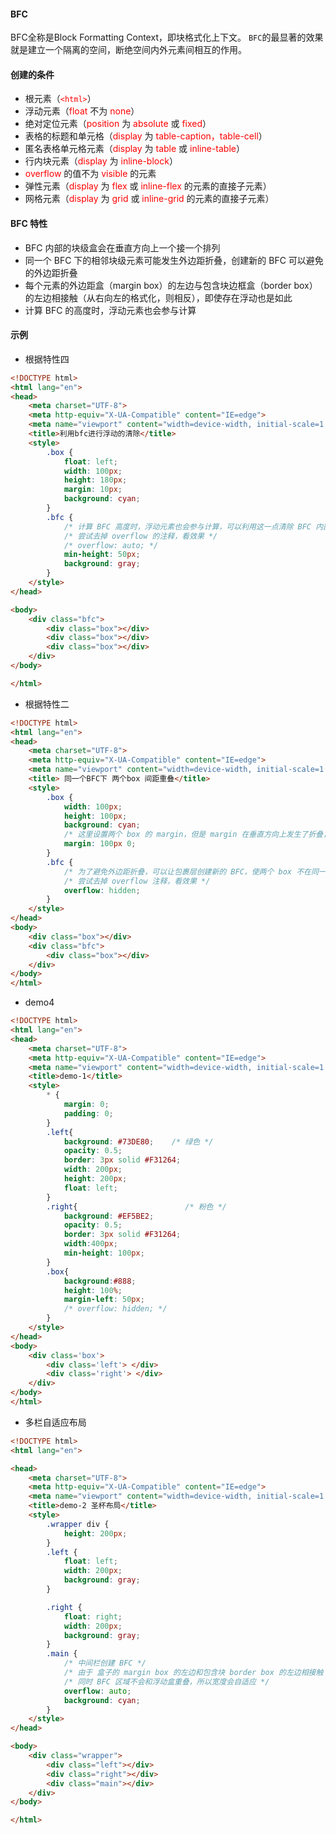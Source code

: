 #### BFC
BFC全称是Block Formatting Context，即块格式化上下文。
`BFC`的最显著的效果就是建立一个隔离的空间，断绝空间内外元素间相互的作用。

####  创建的条件
- 根元素（<font color=red>`<html>`</font>）
- 浮动元素（<font color=red>float</font> 不为 <font color=red>none</font>）
- 绝对定位元素（<font color=red>position</font> 为 <font color=red>absolute</font> 或 <font color=red>fixed</font>）
- 表格的标题和单元格（<font color=red>display</font> 为 <font color=red>table-caption，table-cell</font>）
- 匿名表格单元格元素（<font color=red>display</font> 为<font color=red> table</font> 或 <font color=red>inline-table</font>）
- 行内块元素（<font color=red>display</font> 为 <font color=red>inline-block</font>）
- <font color=red>overflow</font> 的值不为 <font color=red>visible</font> 的元素
- 弹性元素（<font color=red>display</font> 为 <font color=red>flex</font> 或 <font color=red>inline-flex</font> 的元素的直接子元素）
- 网格元素（<font color=red>display</font> 为 <font color=red>grid</font> 或 <font color=red>inline-grid</font> 的元素的直接子元素）

#### BFC 特性
- BFC 内部的块级盒会在垂直方向上一个接一个排列
- 同一个 BFC 下的相邻块级元素可能发生外边距折叠，创建新的 BFC 可以避免的外边距折叠
- 每个元素的外边距盒（margin box）的左边与包含块边框盒（border box）的左边相接触（从右向左的格式化，则相反），即使存在浮动也是如此
- 计算 BFC 的高度时，浮动元素也会参与计算

#### 示例
- 根据特性四

```html
<!DOCTYPE html>
<html lang="en">
<head>
    <meta charset="UTF-8">
    <meta http-equiv="X-UA-Compatible" content="IE=edge">
    <meta name="viewport" content="width=device-width, initial-scale=1.0">
    <title>利用bfc进行浮动的清除</title>
    <style>
        .box {
            float: left;
            width: 100px;
            height: 180px;
            margin: 10px;
            background: cyan;
        }
        .bfc {
            /* 计算 BFC 高度时，浮动元素也会参与计算，可以利用这一点清除 BFC 内部的浮动 */
            /* 尝试去掉 overflow 的注释，看效果 */
            /* overflow: auto; */
            min-height: 50px;
            background: gray;
        }
    </style>
</head>

<body>
    <div class="bfc">
        <div class="box"></div>
        <div class="box"></div>
        <div class="box"></div>
    </div>
</body>

</html>
```
- 根据特性二

```html
<!DOCTYPE html>
<html lang="en">
<head>
    <meta charset="UTF-8">
    <meta http-equiv="X-UA-Compatible" content="IE=edge">
    <meta name="viewport" content="width=device-width, initial-scale=1.0">
    <title> 同一个BFC下 两个box 间距重叠</title>
    <style>
        .box {
            width: 100px;
            height: 100px;
            background: cyan;
            /* 这里设置两个 box 的 margin，但是 margin 在垂直方向上发生了折叠，因为他们位于同一个 BFC 下 */
            margin: 100px 0;
        }
        .bfc {
            /* 为了避免外边距折叠，可以让包裹层创建新的 BFC，使两个 box 不在同一个 BFC 下 */
            /* 尝试去掉 overflow 注释，看效果 */
            overflow: hidden;
        }
    </style>
</head>
<body>
    <div class="box"></div>
    <div class="bfc">
        <div class="box"></div>
    </div>
</body>
</html>
```
- demo4

```html
<!DOCTYPE html>
<html lang="en">
<head>
    <meta charset="UTF-8">
    <meta http-equiv="X-UA-Compatible" content="IE=edge">
    <meta name="viewport" content="width=device-width, initial-scale=1.0">
    <title>demo-1</title>
    <style>
        * {
            margin: 0;
            padding: 0;
        }
        .left{
            background: #73DE80;    /* 绿色 */
            opacity: 0.5;
            border: 3px solid #F31264;
            width: 200px;
            height: 200px;
            float: left;
        }
        .right{                        /* 粉色 */
            background: #EF5BE2;
            opacity: 0.5;
            border: 3px solid #F31264;
            width:400px;
            min-height: 100px;
        }
        .box{
            background:#888;
            height: 100%;
            margin-left: 50px;
            /* overflow: hidden; */
        }
    </style>
</head>
<body>
    <div class='box'>
        <div class='left'> </div>
        <div class='right'> </div>
    </div>
</body>
</html>
```

- 多栏自适应布局

```html
<!DOCTYPE html>
<html lang="en">

<head>
    <meta charset="UTF-8">
    <meta http-equiv="X-UA-Compatible" content="IE=edge">
    <meta name="viewport" content="width=device-width, initial-scale=1.0">
    <title>demo-2 圣杯布局</title>
    <style>
        .wrapper div {
            height: 200px;
        }
        .left {
            float: left;
            width: 200px;
            background: gray;
        }

        .right {
            float: right;
            width: 200px;
            background: gray;
        }
        .main {
            /* 中间栏创建 BFC */
            /* 由于 盒子的 margin box 的左边和包含块 border box 的左边相接触 */
            /* 同时 BFC 区域不会和浮动盒重叠，所以宽度会自适应 */
            overflow: auto;
            background: cyan;
        }
    </style>
</head>

<body>
    <div class="wrapper">
        <div class="left"></div>
        <div class="right"></div>
        <div class="main"></div>
    </div>
</body>

</html>
```